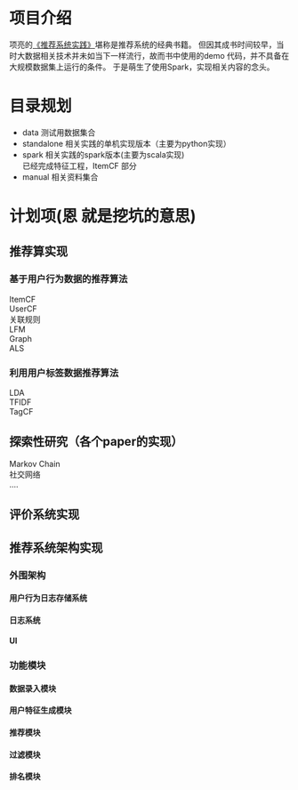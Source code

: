 # 项目介绍
项亮的[《推荐系统实践》](https://book.douban.com/subject/10769749/)堪称是推荐系统的经典书籍。
但因其成书时间较早，当时大数据相关技术并未如当下一样流行，故而书中使用的demo 代码，并不具备在大规模数据集上运行的条件。
于是萌生了使用Spark，实现相关内容的念头。


# 目录规划
* data 测试用数据集合  
* standalone 相关实践的单机实现版本（主要为python实现）  
* spark 相关实践的spark版本(主要为scala实现)  
 已经完成特征工程，ItemCF 部分
* manual 相关资料集合  

# 计划项(恩 就是挖坑的意思)
## 推荐算实现
### 基于用户行为数据的推荐算法
ItemCF  
UserCF  
关联规则  
LFM   
Graph   
ALS  

### 利用用户标签数据推荐算法
LDA  
TFIDF  
TagCF  

## 探索性研究（各个paper的实现）
Markov Chain  
社交网络  
....


## 评价系统实现


## 推荐系统架构实现
### 外围架构
#### 用户行为日志存储系统
#### 日志系统
#### UI

### 功能模块
#### 数据录入模块
#### 用户特征生成模块
#### 推荐模块
#### 过滤模块
#### 排名模块




